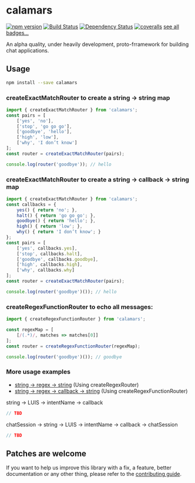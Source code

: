 # calamars

[![npm version](https://badge.fury.io/js/calamars.svg)](https://badge.fury.io/js/calamars)
[![Build Status](https://travis-ci.org/fczuardi/calamars.svg?branch=master)](https://travis-ci.org/fczuardi/calamars)
[![Dependency Status](https://david-dm.org/fczuardi/calamars.svg)](https://david-dm.org/fczuardi/calamars)
[![coveralls](https://coveralls.io/repos/github/fczuardi/calamars/badge.svg?branch=master)](https://coveralls.io/github/fczuardi/calamars?branch=master)
[see all badges…][badges]

An alpha quality, under heavily development, proto-frramework for building
chat applications.

## Usage

```sh
npm install --save calamars
```

### createExactMatchRouter to create a string -> string map

```javascript
import { createExactMatchRouter } from 'calamars';
const pairs = [
    ['yes', 'no'],
    ['stop', 'go go go'],
    ['goodbye', 'hello'],
    ['high', 'low'],
    ['why', 'I don’t know']
];
const router = createExactMatchRouter(pairs);

console.log(router('goodbye')); // hello
```

### createExactMatchRouter to create a string -> callback -> string map

```javascript
import { createExactMatchRouter } from 'calamars';
const callbacks = {
    yes() { return 'no'; },
    halt() { return 'go go go'; },
    goodbye() { return 'hello'; },
    high() { return 'low'; },
    why() { return 'I don’t know'; }
};
const pairs = [
    ['yes', callbacks.yes],
    ['stop', callbacks.halt],
    ['goodbye', callbacks.goodbye],
    ['high', callbacks.high],
    ['why', callbacks.why]
];
const router = createExactMatchRouter(pairs);

console.log(router('goodbye')()); // hello
```

### createRegexFunctionRouter to echo all messages:

```javascript
import { createRegexFunctionRouter } from 'calamars';

const regexMap = [
    [/(.*)/, matches => matches[0]]
];
const router = createRegexFunctionRouter(regexMap);

console.log(router('goodbye')()); // goodbye
```

### More usage examples

  - [string -> regex -> string][regexString] (Using createRegexRouter)
  - [string -> regex -> callback -> string][regexCallbackString] (Using createRegexFunctionRouter)

string -> LUIS -> intentName -> callback

```javascript
// TBD
```

chatSession -> string -> LUIS -> intentName -> callback -> chatSession

```javascript
// TBD
```

## Patches are welcome

If you want to help us improve this library with a fix, a feature, better
documentation or any other thing, please refer to the
[contributing guide][contributing].

[badges]: https://github.com/fczuardi/calamars/blob/master/badges.md
[regexString]: https://github.com/fczuardi/calamars/blob/master/test/answers.js#L21-L32
[regexCallbackString]: https://github.com/fczuardi/calamars/blob/master/test/answers.js#L75-L89
[contributing]: https://github.com/fczuardi/calamars/blob/master/CONTRIBUTING.md
